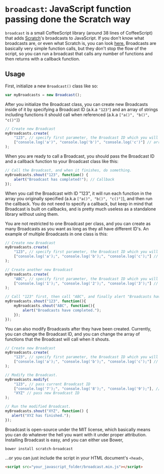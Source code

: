 # `broadcast`: JavaScript function passing done the Scratch way
`broadcast` is a small CoffeeScript library (around 38 lines of CoffeeScript) that adds [Scratch](http://scratch.mit.edu)'s broadcasts to JavaScript. If you don't know what broadcasts are, or even what Scratch is, you can look [here.](http://wiki.scratch.mit.edu/wiki/Broadcast) Broadcasts are basically very simple function calls, but they don't stop the flow of the script, so you can run a broadcast that calls any number of functions and then returns with a callback function.

## Usage
First, initialize a new `Broadcast()` class like so:
```javascript
var myBroadcasts = new Broadcast();
```
After you initialize the Broadcast class, you can create new Broadcasts inside of it by specifying a Broadcast ID (a.k.a `"123"`) and an array of strings including functions it should call when referenced (a.k.a `["a()", "b()", "c()"]`)
```javascript
// Create new Broadcast
myBroadcasts.create(
	"123", // specify first parameter, the Broadcast ID which you will later use to call the Broadcast.
	["console.log('a')", "console.log('b')", "console.log('c')"] // array of functions inside strings to be evaluated when the Broadcast is called.
);
```
When you are ready to call a Broadcast, you should pass the Broadcast ID and a callback function to your Broadcast class like this:
```javascript
// Call the Broadcast, and when it finishes, do something.
myBroadcasts.shout("123", function() {
	alert("Broadcast has completed!"); // Callback
});
```
When you call the Broadcast with ID "123", it will run each function in the array you originally specified (a.k.a `["a()", "b()", "c()"]`), and then run the callback. You do not need to specify a callback, but keep in mind that Broadcast is built on callbacks, and is pretty much useless as a standalone library without using them.

You are not restricted to one Broadcast per class, and you can create as many Broadcasts as you want as long as they all have different ID's. An example of multiple Broadcasts in one class is this:
```javascript
// Create new Broadcast
myBroadcasts.create(
	"123", // specify first parameter, the Broadcast ID which you will later use to call the Broadcast.
	["console.log('a');", "console.log('b');", "console.log('c');"] // array of functions inside strings to be evaluated when the Broadcast is called.
);

// Create another new Broadcast
myBroadcasts.create(
	"ABC", // specify first parameter, the Broadcast ID which you will later use to call the Broadcast.
	["console.log('1');", "console.log('2');", "console.log('3');"] // array of functions inside strings to be evaluated when the Broadcast is called.
);

// Call "123" first, then call "ABC", and finally alert "Broadcasts have completed."
myBroadcasts.shout("123", function(){
	myBroadcasts.shout("ABC", function(){
		alert("Broadcasts have completed.");
	});
});
```
You can also modify Broadcasts after they have been created. Currently, you can change the Broadcast ID, and you can change the array of functions that the Broadcast will call when it shouts.
```javascript
// Create new Broadcast
myBroadcasts.create(
	"123", // specify first parameter, the Broadcast ID which you will later use to call the Broadcast.
	["console.log('a');", "console.log('b');", "console.log('c');"] // array of functions inside strings to be evaluated when the Broadcast is called.
);

// Modify the Broadcast.
myBroadcasts.modify(
	"123", // pass current Broadcast ID
	["console.log('7');", "console.log('8');", "console.log('9');"], // pass new functions to call
	"XYZ" // pass new Broadcast ID
);

// Run the modified Broadcast.
myBroadcasts.shout("XYZ", function() {
   alert("XYZ has finished.");
});
```

Broadcast is open-source under the MIT license, which basically means you can do whatever the hell you want with it under proper attribution. Installing Broadcast is easy, and you can either use Bower,
```shell
bower install scratch-broadcast
```
...or you can just include the script in your HTML document's `<head>`,
```html
<script src="your_javascript_folder/broadcast.min.js"></script>
```
